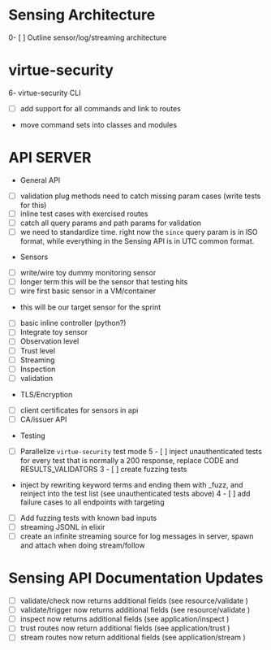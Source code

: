 
# Sensing Architecture

0- [ ] Outline sensor/log/streaming architecture

# virtue-security


6- virtue-security CLI
  - [ ] add support for all commands and link to routes
  - move command sets into classes and modules
  
# API SERVER

 - General API
  - [ ] validation plug methods need to catch missing param cases (write tests for this)
  - [ ] inline test cases with exercised routes
  - [ ] catch all query params and path params for validation
   - [ ] we need to standardize time. right now the `since` query param is in ISO format, while everything in the Sensing
         API is in UTC common format.
 - Sensors
  - [ ] write/wire toy dummy monitoring sensor
   - [ ] longer term this will be the sensor that testing hits
  - [ ] wire first basic sensor in a VM/container
   - this will be our target sensor for the sprint
   - [ ] basic inline controller (python?)
  - [ ] Integrate toy sensor
   - [ ] Observation level
   - [ ] Trust level
   - [ ] Streaming
   - [ ] Inspection
   - [ ] validation
 - TLS/Encryption
  - [ ] client certificates for sensors in api
  - [ ] CA/issuer API
 - Testing
  - [ ] Parallelize `virtue-security` test mode
5 - [ ] inject unauthenticated tests for every test that is normally a 200 response, replace CODE and RESULTS_VALIDATORS
3 - [ ] create fuzzing tests
   - inject by rewriting keyword terms and ending them with _fuzz, and reinject into the test list (see unauthenticated tests above)
4 - [ ] add failure cases to all endpoints with targeting
  - [ ] Add fuzzing tests with known bad inputs
  - [ ] streaming JSONL in elixir
   - [ ] create an infinite streaming source for log messages in server, spawn and attach when doing stream/follow
 
# Sensing API Documentation Updates

 - [ ] validate/check now returns additional fields (see resource/validate )
 - [ ] validate/trigger now returns additional fields (see resource/validate )
 - [ ] inspect now returns additional fields (see application/inspect )
 - [ ] trust routes now return additional fields (see application/trust )
 - [ ] stream routes now return additional fields (see application/stream )